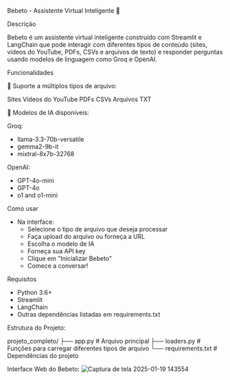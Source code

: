 Bebeto - Assistente Virtual Inteligente 🤖

Descrição

Bebeto é um assistente virtual inteligente construído com Streamlit e LangChain que pode interagir com diferentes tipos de conteúdo (sites, vídeos do YouTube, PDFs, CSVs e arquivos de texto) e responder perguntas usando modelos de linguagem como Groq e OpenAI.

Funcionalidades

📄 Suporte a múltiplos tipos de arquivo:

Sites
Vídeos do YouTube
PDFs
CSVs
Arquivos TXT

🤖 Modelos de IA disponíveis:

Groq:
- llama-3.3-70b-versatile
- gemma2-9b-it
- mixtral-8x7b-32768
  
OpenAI:
- GPT-4o-mini
- GPT-4o
- o1 and o1-mini

Como usar
- Na interface:
  - Selecione o tipo de arquivo que deseja processar
  - Faça upload do arquivo ou forneça a URL
  - Escolha o modelo de IA
  - Forneça sua API key
  - Clique em "Inicializar Bebeto"
  - Comece a conversar!

Requisitos
- Python 3.6+
- Streamlit
- LangChain
- Outras dependências listadas em requirements.txt
  
Estrutura do Projeto:

  projeto_completo/
  ├── app.py              # Arquivo principal
  ├── loaders.py          # Funções para carregar diferentes tipos de arquivo
  └── requirements.txt    # Dependências do projeto

  Interface Web do Bebeto:
![Captura de tela 2025-01-19 143554](https://github.com/user-attachments/assets/dd3cf976-a3ea-4b8c-91a9-8b77c537e6aa)

